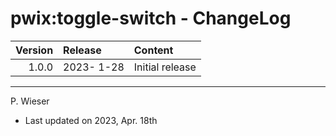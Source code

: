 # pwix:toggle-switch - ChangeLog

| Version | Release    | Content |
| ---:    | :---       | :---    |
| 1.0.0   | 2023- 1-28 | Initial release |

---
P. Wieser
- Last updated on 2023, Apr. 18th
